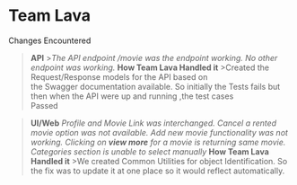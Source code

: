 # Team Lava
 
Changes Encountered

>**API**
	>*The API endpoint /movie was the endpoint working. No other 	
	 endpoint was working.*
	 	        **How Team Lava Handled it**
	        >Created the Request/Response models for the API based on 	 
	        the Swagger documentation available. So initially the Tests fails 
	        but then when the API were up and running ,the test cases 	
	        Passed
	        	        
>**UI/Web**
>*Profile and Movie Link was interchanged.*
>*Cancel a rented movie option was not available.*
>*Add new movie functionality was not working.*
>*Clicking on **view more** for a movie is returning same movie.*
>*Categories section is unable to select manually*
        **How Team Lava Handled it**
	        >We created Common Utilities for object Identification. So the fix was to update it at one place so it would reflect automatically.
	   
##
